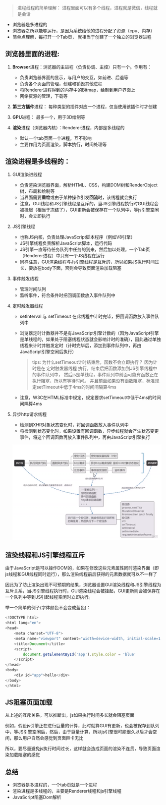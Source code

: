 > 进程线程的简单理解： 进程里面可以有多个线程，进程就是微信，线程就是会话

+ 浏览器是多进程的
+ 浏览器之所以能够运行，是因为系统给他的进程分配了资源（cpu、内存）
+ 简单点理解，每打开一个Tab页， 就相当于创建了一个独立的浏览器进程


## 浏览器里面的进程:

1. **Browser**进程：浏览器的主进程（负责协调、主控）只有一个。作用有： 

    + 负责浏览器界面的显示，与用户的交互，如前进、后退等
    + 负责各个页面的管理，创建和销毁其他进程
    + 将Renderer进程得到的内存中的Bitmap，绘制到用户界面上
    + 网络资源的管理，下载等
    
2. **第三方插件**进程： 每种类型的插件对应一个进程，仅当使用该插件时才创建

3. **GPU**进程： 最多一个，用于3D绘制等

4. **渲染**进程（浏览器内核）：Renderer进程，内部是多线程的

    + 默认一个tab页面一个进程，互不影响
    + 主要作用为页面渲染，脚本执行，时间处理等
    

## 渲染进程是多线程的：

1. GUI渲染进线程
  
    + 负责渲染浏览器界面，解析HTML、CSS，构建DOM树和RenderObject树，布局和绘制等
    + 当界面需要**重绘**或由于某种操作引发**回流**时，该线程就会执行
    + 注意，GUI线程和JS引擎线程是互斥的，当JS引擎线程执行时GUI线程会被挂起（相当于冻结了），GUI更新会被保存在一个队列中，等js引擎空闲时，会立即执行
    
2. JS引擎线程

    + 也称JS内核，负责处理JavaScript脚本程序（例如V8引擎）
    + JS引擎线程负责解析JavaScript脚本，运行代码
    + JS引擎一直等待任务队列中任务的到来，然后加以处理，一个Tab页（Renderer进程）中只有一个JS线程在运行
    + 同样注意，GUI渲染线程与Js引擎线程是互斥的，所以如果JS执行时间过长，要放在body下面，否则会导致页面渲染加载阻塞
    
3. 事件触发线程

    + 管理时间队列
    + 监听事件，符合条件时把回调函数放入事件队列中
    
4. 定时触发器线程

    + setInterval 与 setTimeout 在此线程中计时完毕，把回调函数放入事件队列中
    + 浏览器定时计数器并不是有JavaScript引擎计数的（因为JavaScript引擎是单线程的，如果处于阻塞线程状态就会影响计时的准确），因此通过单独线程来计时并触发定时（计时完毕后，添加到事件队列中，再由JavaScript引擎空闲后执行）
      
      > tips: 为什么setTimeout计时结束后，函数不会立即执行？ 因为计时是在 定时触发器线程 执行，结束后把函数添加到JS引擎线程中的事件队列中， 然后js是单线程，事件队列中前面可能有函数正在执行阻塞，所以有等待时间。
         并且前面如果没有函数阻塞，标准规定setTimeout中低于4ms的时间间隔算4ms
      
    + 注意，W3C在HTML标准中规定，规定要求setTimeout中低于4ms的时间间隔算4ms

5. 异步http请求线程

    + 检测到XHR对象状态变化时，将回调函数放入事件队列中
    + 将检测到状态变化时，如果设置有回调函数，异步线程就会产生状态变更事件，将这个回调函数再放入事件队列中，再由JavaScript引擎执行
    
    ![](https://github.com/wanghan0921/performance/blob/main/img/Snipaste_2020-11-07_17-10-51.png)




## 渲染线程和JS引擎线程互斥

由于JavaScript是可以操作DOM的，如果在修改这些元素属性同时渲染界面（即js线程和GUI线程同时运行），那么渲染线程前后获得的元素数据就可以不一样了

因此为了防止渲染出现不可预期的结果，浏览器设置GUI渲染线程和JS引擎线程为互斥关系，当JS引擎线程执行时，GUI渲染线程会被挂起，GUI更新则会被保存在一个队列中等到JS引起线程空闲时立即执行。

举一个简单的例子(字体颜色不会变成蓝色)：
```js
<!DOCTYPE html>
<html lang="en">
<head>
    <meta charset="UTF-8">
    <meta name="viewport" content="width=device-width, initial-scale=1.0">
    <title>Document</title>
    <script>
        document.getElementById('app').style.color = 'blue'
    </script>
</head>
<body>
    <div id="app">hello</div>
</body>
</html>
```

## JS阻塞页面加载

从上述的互斥关系，可以推断出，js如果执行时间多长就会阻塞页面

例如，假设js引擎正在进行巨量的计算，此时就算GUI有更新，也会被保存到队列中，等JS引擎空闲后，然后，由于巨量计算，所以js引擎很可能很久以后才会空闲，那么用户自然会感觉到页面巨卡无比

所以，要尽量避免js执行时间过长，这样就会造成页面的渲染不连贯，导致页面渲染加载阻塞的感觉


## 总结

+ 浏览器是多进程的，一个tab页就是一个进程
+ 渲染进程是多线程的，主要是Renderer线程和js引擎线程
+ JavaScript阻塞Dom解析





























